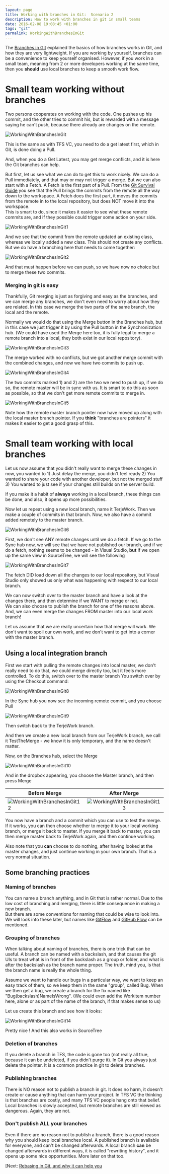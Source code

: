 ```yaml
---
layout: page
title: Working with branches in Git:  Scenario 2
description: How to work with branches in git in small teams
date: 2016-02-08 19:08:45 +01:00
tags: "git"
permalink: WorkingWithBranchesInGit
---
```


The [Branches in Git](BranchesInGit) explained the basics of how branches works in Git, and how they are very lightweight.
If you are working by yourself, branches can be a convenience to keep yourself organised.  However, if you work in a small team, meaning from 2 or more developers working at the same time, then you **should** use local branches to keep a smooth work flow. 

# Small team working without branches

Two persons cooperates on working with the code.  One pushes up his commit, and the other tries to commit his, but is rewarded with a message saying he can't push, because there already are changes on the remote. 

![WorkingWithBranchesInGit](WorkingWithBranchesInGit_images\WorkingWithBranchesInGit.png)

This is the same as with TFS VC, you need to do a get latest first, which in Git, is done doing a Pull. 

And, when you do a Get Latest, you may get merge conflicts, and it is here the Git branches can help. 

But first, let us see what we can do to get this to work nicely.
We can do a Pull immediately, and that may or may not trigger a merge.  But we can also start with a Fetch.  A  Fetch is the first part of a Pull.  From the [Git Survival Guide](ASurvivalGuideToGit) you see that the Pull brings the commits from the remote all the way down to the workspace.  A Fetch does the first part, it moves the commits from the remote in to the local repository, but does NOT move it into the workspace.  
This is smart to do, since it makes it easier to see what these remote commits are, and if they possible could trigger some action on your side.

![WorkingWithBranchesInGit1](WorkingWithBranchesInGit_images\WorkingWithBranchesInGit1.png)

And we see that the commit from the remote updated an existing class, whereas we locally added a new class.  This should not create any conflicts.  But we do have a branching here that needs to come together:

![WorkingWithBranchesInGit2](WorkingWithBranchesInGit_images\WorkingWithBranchesInGit2.png)

And that must happen before we can push, so we have now no choice but to merge these two commits.

### Merging in git is easy

Thankfully, Git merging is just as forgiving and easy as the branches, and we can merge any branches, we don't even need to worry about how they are related.  In this case we merge the two parts of the same branch, the local and the remote. 

Normally we would do that using the Merge button in the Branches hub, but in this case we just trigger it by using the Pull button in the Synchronization hub.  (We could have used the Merge here too, it is fully legal to merge a remote branch into a local, they both exist in our local repository). 

![WorkingWithBranchesInGit3](WorkingWithBranchesInGit_images\WorkingWithBranchesInGit3.png)

The merge worked with no conflicts, but we got another merge commit with the combined changes, and now we have two commits to push up.

![WorkingWithBranchesInGit4](WorkingWithBranchesInGit_images\WorkingWithBranchesInGit4.png)

The two commits marked  1) and  2) are the two we need to push up, if we do so, the remote master will be in sync with us.   It is smart to do this as soon as possible, so that we don't get more remote commits to merge in.  

![WorkingWithBranchesInGit5](WorkingWithBranchesInGit_images\WorkingWithBranchesInGit5.png)

Note how the remote master branch pointer now have moved up along with the local master branch pointer.  If you **think** "branches are pointers" it makes it easier to get a good grasp of this.  

# Small team working with local branches

Let us now assume that you didn't really want to merge these changes in now, you wanted to 1) Just delay the merge, you didn't feel ready  2) You wanted to share your code with another developer, but not the merged stuff  3) You wanted to just see if your changes still builds on the server build. 

If you make it a habit of **always** working in a local branch,  these things can be done, and also, it opens up more possibilities.  

Now let us repeat using a new local branch, name it TerjeWork.  Then we make a couple of commits in that branch.  Now, we also have a commit added remotely to the master branch.  

![WorkingWithBranchesInGit6](WorkingWithBranchesInGit_images\WorkingWithBranchesInGit6.png)

First, we don't see ANY remote changes until we do a fetch.  If we go to the Sync hub now, we will see that we have not published our branch, and if we do a fetch, nothing seems to be changed - in Visual Studio, **but** if we open up the same view in SourceTree, we will see the following

![WorkingWithBranchesInGit7](WorkingWithBranchesInGit_images\WorkingWithBranchesInGit7.png)

The fetch DID load down all the changes to our local repository, but Visual Studio only showed us only  what was happening with respect to our local branch.  

We can now switch over to the master branch and have a look at the changes there, and then determine if we WANT to merge or not.  
We can also choose to publish the branch for one of the reasons above.  
And, we can even merge the changes FROM master into our local work branch!  

Let us assume that we are really uncertain how that merge will work.  We don't want to spoil our own work, and we don't want to get into a corner with the master branch.

## Using a local integration branch

First we start with pulling the remote changes into local master, we don't really need to do that, we could merge directly too, but it feels more controlled.  To do this, switch over to the master branch  You switch over by using the Checkout command:

![WorkingWithBranchesInGit8](WorkingWithBranchesInGit_images\WorkingWithBranchesInGit8.png)

In the Sync hub you now see the incoming remote commit, and you choose Pull

![WorkingWithBranchesInGit9](WorkingWithBranchesInGit_images\WorkingWithBranchesInGit9.png)

Then switch back to the TerjeWork branch. 

And then we create a new local branch from our TerjeWork branch, we call it TestTheMerge - we know it is only temporary, and the name doesn't matter.

Now, on the Branches hub, select the Merge

![WorkingWithBranchesInGit10](WorkingWithBranchesInGit_images\WorkingWithBranchesInGit10.png)

And in the dropbox appearing, you choose the Master branch, and then press Merge

|   Before Merge  |  After Merge |
|-------|:--------:|
|![WorkingWithBranchesInGit12](WorkingWithBranchesInGit_images\WorkingWithBranchesInGit12.png)|![WorkingWithBranchesInGit13](WorkingWithBranchesInGit_images\WorkingWithBranchesInGit13.png)|


You now have a branch and a commit which you can use to test the merge.  If it works, you can then choose whether to merge it to your local working branch, or merge it back to master.  If you merge it back to master, you can then merge master back to TerjeWork again, and then continue working.  


Also note that you **can** choose to do nothing, after having looked at the master changes, and just continue working in your own branch. That is a very normal situation. 

## Some branching practices

### Naming of branches

You can name a branch anything, and in Git that is rather normal.  Due to the low cost of branching and merging, there is little consequence in making a new branch.  
But there are some conventions for naming that could be wise to look into.  We will look into these later, but names like [GitFlow](http://nvie.com/posts/a-successful-git-branching-model/) and [GitHub Flow](https://guides.github.com/introduction/flow/) can be mentioned.

### Grouping of branches

When talking about naming of branches, there is one trick that can be useful.  A branch can be named with a backslash, and that causes the git UIs to treat what is in front of the backslash as a group or folder, and what is after the backslash as the branch name proper.  The truth, mind you, is that the branch name is really the whole thing.

Assume we want to handle our bugs in a particular way, we want to keep an easy track of them, so we keep them in the same "group", called Bug.  When we then get a bug, we create a branch for the fix named like  "Bug(backslash)NameIsWrong".  (We could even add the Workitem number here, alone or as part of the name of the branch, if that makes sense to us)

Let us create this branch and see how it looks:

![WorkingWithBranchesInGit14](WorkingWithBranchesInGit_images\WorkingWithBranchesInGit14.png)

Pretty nice !  And this also works in SourceTree



### Deletion of branches

If you delete a branch in TFS, the code is gone too (not really all true, because it can be undeleted, if you didn't purge it).  In Git you always just delete the pointer.  It is a common practice in git to delete branches.  

### Publishing branches

There is NO reason not to publish a branch in git.  It does no harm, it doesn't create or cause anything that can harm your project.  In TFS VC the thinking is that branches are costly, and many TFS VC people hang onto that belief.  Local branches is slowly accepted, but remote branches are still viewed as dangerous.   Again, they are not.

### Don't publish ALL your branches

Even if there are no reason not to publish a branch, there is a good reason why you should keep local branches local.  A published branch is available for everyone, and can't be changed afterwards.  A local branch **can** be changed afterwards in different ways, it is called "rewriting history", and it opens up some nice opportunities. More later on that too. 


[Next:  [Rebasing in Git, and why it can help you](RebasingInGit)   















